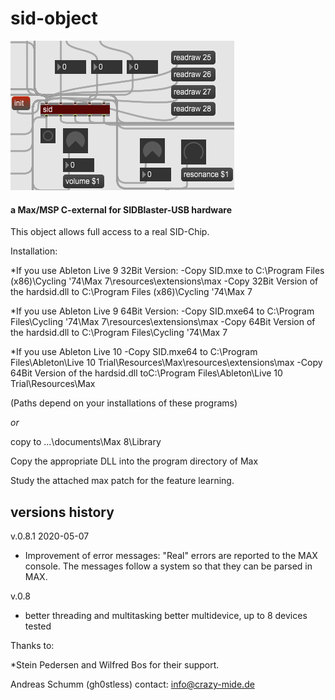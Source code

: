 # sid-object
![](./Documentation/The-Sid-Object.png)
#### a Max/MSP C-external for SIDBlaster-USB hardware


This object allows full access to a real SID-Chip.

Installation:

*If you use Ableton Live 9 32Bit Version:
-Copy SID.mxe to C:\Program Files (x86)\Cycling '74\Max 7\resources\extensions\max
-Copy 32Bit Version of the hardsid.dll to C:\Program Files (x86)\Cycling '74\Max 7

*If you use Ableton Live 9 64Bit Version:
-Copy SID.mxe64 to C:\Program Files\Cycling '74\Max 7\resources\extensions\max
-Copy 64Bit Version of the hardsid.dll to C:\Program Files\Cycling '74\Max 7

*If you use Ableton Live 10
-Copy SID.mxe64 to C:\Program Files\Ableton\Live 10 Trial\Resources\Max\resources\extensions\max
-Copy 64Bit Version of the hardsid.dll toC:\Program Files\Ableton\Live 10 Trial\Resources\Max

(Paths depend on your installations of these programs)

*or*

copy to ...\documents\Max 8\Library

Copy the appropriate DLL into the program directory of Max

Study the attached max patch for the feature learning.

versions history
----------------
v.0.8.1 2020-05-07
- Improvement of error messages: "Real" errors are reported to the MAX console. The messages follow a     system so that they can be parsed in MAX.

v.0.8
- better threading and multitasking
better multidevice, up to 8 devices tested

Thanks to:

*Stein Pedersen and Wilfred Bos for their support.

Andreas Schumm (gh0stless)
contact: info@crazy-mide.de